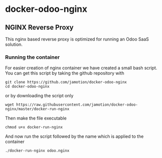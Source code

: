 docker-odoo-nginx
=================

NGINX Reverse Proxy
-------------------

This nginx based reverse proxy is optimized for running an Odoo SaaS solution.

### Running the container

For easier creation of nginx container we have created a small bash script.
You can get this script by taking the github repository with

    git clone https://github.com/jamotion/docker-odoo-nginx
    cd docker-odoo-nginx

or by downloading the script only

    wget https://raw.githubusercontent.com/jamotion/docker-odoo-nginx/master/docker-run-nginx

Then make the file executable

    chmod u+x docker-run-nginx

And now run the script followed by the name which is applied to the container

    ./docker-run-nginx odoo.nginx
